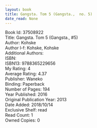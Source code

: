 ```yaml
---
layout: book
title: Gangsta. Tom 5 (Gangsta.,  no. 5)
date_read: None
---
```


Book Id: 37508922<br />
Title: Gangsta. Tom 5 (Gangsta., #5)<br />
Author: Kohske<br />
Author l-f: Kohske, Kohske<br />
Additional Authors: <br />
ISBN: <br />
ISBN13: 9788365229656<br />
My Rating: 4<br />
Average Rating: 4.37<br />
Publisher: Waneko<br />
Binding: Paperback<br />
Number of Pages: 194<br />
Year Published: 2016<br />
Original Publication Year: 2013<br />
Date Added: 2018/10/14<br />
Exclusive Shelf: read<br />
Read Count: 1<br />
Owned Copies: 0<br />

